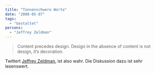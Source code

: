```yaml
---
title: "Tonnenschwere Worte"
date: "2008-05-07"
tags:
  - "Gestaltet"
persons:
  - "Jeffrey Zeldman"
---
```


> Content precedes design. Design in the absence of content is not design, it’s decoration.

Twittert [Jeffrey Zeldman](http://www.zeldman.com/2008/05/06/content-precedes-design/), ist also wahr. Die Diskussion dazu ist sehr lesenswert.
